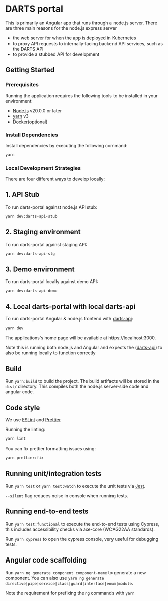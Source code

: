 # DARTS portal

This is primarily an Angular app that runs through a node.js server. There are three main reasons for the node.js express server

- the web server for when the app is deployed in Kubernetes
- to proxy API requests to internally-facing backend API services, such as the DARTS API
- to provide a stubbed API for development

## Getting Started

### Prerequisites

Running the application requires the following tools to be installed in your environment:

- [Node.js](https://nodejs.org/) v20.0.0 or later
- [yarn](https://yarnpkg.com/) v3
- [Docker](https://www.docker.com)(optional)

### Install Dependencies

Install dependencies by executing the following command:

```bash
yarn
```

### Local Development Strategies

There are four different ways to develop locally:

## 1. API Stub

To run darts-portal against node.js API stub:

```bash
yarn dev:darts-api-stub
```

## 2. Staging environment

To run darts-portal against staging API:

```bash
yarn dev:darts-api-stg
```

## 3. Demo environment

To run darts-portal locally against demo API:

```bash
yarn dev:darts-api-demo
```

## 4. Local darts-portal with local darts-api

To run darts-portal Angular & node.js frontend with [darts-api](https://github.com/hmcts/darts-api):

```bash
yarn dev
```

The applications's home page will be available at https://localhost:3000.

Note this is running both node.js and Angular and expects the ([darts-api](https://github.com/hmcts/darts-api)) to also be running locally to function correctly

## Build

Run `yarn:build` to build the project. The build artifacts will be stored in the `dist/` directory. This compiles both the node.js server-side code and angular code.

## Code style

We use [ESLint](https://github.com/typescript-eslint/typescript-eslint) and [Prettier](https://prettier.io/)

Running the linting:

```bash
yarn lint
```

You can fix prettier formatting issues using:

```bash
yarn prettier:fix
```

## Running unit/integration tests

Run `yarn test` or `yarn test:watch` to execute the unit tests via [Jest](https://jestjs.io/).

`--silent` flag reduces noise in console when running tests.

## Running end-to-end tests

Run `yarn test:functional` to execute the end-to-end tests using Cypress, this includes accessibility checks via axe-core (WCAG22AA standards).

Run `yarn cypress` to open the cypress console, very useful for debugging tests.

## Angular code scaffolding

Run `yarn ng generate component component-name` to generate a new component. You can also use `yarn ng generate directive|pipe|service|class|guard|interface|enum|module`.

Note the requirement for prefixing the `ng` commands with `yarn`
